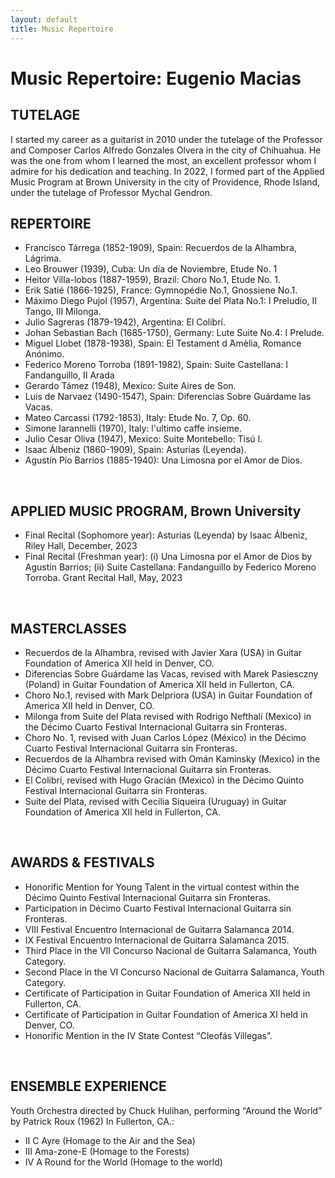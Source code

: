 ```yaml
---
layout: default
title: Music Repertoire
---
```


# Music Repertoire: Eugenio Macias

## TUTELAGE
I started my career as a guitarist in 2010 under the tutelage of the Professor and Composer Carlos Alfredo Gonzales Olvera in the city of Chihuahua. He was the one from whom I learned the most, an excellent professor whom I admire for his dedication and teaching. In 2022, I formed part of the Applied Music Program at Brown University in the city of Providence, Rhode Island, under the tutelage of Professor Mychal Gendron.
<br>

## REPERTOIRE
- Francisco Tárrega (1852-1909), Spain: Recuerdos de la Alhambra, Lágrima.
- Leo Brouwer (1939), Cuba: Un día de Noviembre, Etude No. 1
- Heitor Villa-lobos (1887-1959), Brazil: Choro No.1, Etude No. 1.
- Erik Satié (1866-1925), France: Gymnopédie No.1, Gnossiene No.1.
- Máximo Diego Pujol (1957), Argentina: Suite del Plata No.1: I Preludio, II Tango, III Milonga.
- Julio Sagreras (1879-1942), Argentina: El Colibrí.
- Johan Sebastian Bach (1685-1750), Germany: Lute Suite No.4: I Prelude.
- Miguel Llobet (1878-1938), Spain: El Testament d ́Amèlia, Romance Anónimo.
- Federico Moreno Torroba (1891-1982), Spain: Suite Castellana: I Fandanguillo, II Arada
- Gerardo Támez (1948), Mexico: Suite Aires de Son.
- Luis de Narvaez (1490-1547), Spain: Diferencias Sobre Guárdame las Vacas.
- Mateo Carcassi (1792-1853), Italy: Etude No. 7, Op. 60.
- Simone Iarannelli (1970), Italy: l'ultimo caffe insieme.
- Julio Cesar Oliva (1947), Mexico: Suite Montebello: Tisú I.
- Isaac Álbeniz (1860-1909), Spain: Asturias (Leyenda).
- Agustín Pío Barrios (1885-1940): Una Limosna por el Amor de Dios.

<br>

## APPLIED MUSIC PROGRAM, Brown University
- Final Recital (Sophomore year): Asturias (Leyenda) by Isaac Álbeniz, Riley Hall, December, 2023
- Final Recital (Freshman year): (i) Una Limosna por el Amor de Dios by Agustín Barrios; (ii) Suite Castellana: Fandanguillo by Federico Moreno Torroba. Grant Recital Hall, May, 2023
<br>


## MASTERCLASSES
- Recuerdos de la Alhambra, revised with Javier Xara (USA) in Guitar Foundation of America XII held in Denver, CO.
- Diferencias Sobre Guárdame las Vacas, revised with Marek Pasiesczny (Poland) in Guitar Foundation of America XII held in Fullerton, CA.
- Choro No.1, revised with Mark Delpriora (USA) in Guitar Foundation of America XII held in Denver, CO.
- Milonga from Suite del Plata revised with Rodrigo Nefthalí (Mexico) in the Décimo Cuarto Festival Internacional Guitarra sin Fronteras.
- Choro No. 1, revised with Juan Carlos López (México) in the Décimo Cuarto Festival Internacional Guitarra sin Fronteras.
- Recuerdos de la Alhambra revised with Omán Kaminsky (Mexico) in the Décimo Cuarto Festival Internacional Guitarra sin Fronteras.
- El Colibrí, revised with Hugo Gracián (Mexico) in the Décimo Quinto Festival Internacional Guitarra sin Fronteras.
- Suite del Plata, revised with Cecilia Siqueira (Uruguay) in Guitar Foundation of America XII held in Fullerton, CA.

<br>

## AWARDS & FESTIVALS
- Honorific Mention for Young Talent in the virtual contest within the Décimo Quinto Festival Internacional Guitarra sin Fronteras.
- Participation in Décimo Cuarto Festival Internacional Guitarra sin Fronteras.
- VIII Festival Encuentro Internacional de Guitarra Salamanca 2014.
- IX Festival Encuentro Internacional de Guitarra Salamanca 2015.
- Third Place in the VII Concurso Nacional de Guitarra Salamanca, Youth Category.
- Second Place in the VI Concurso Nacional de Guitarra Salamanca, Youth Category.
- Certificate of Participation in Guitar Foundation of America XII held in Fullerton, CA.
- Certificate of Participation in Guitar Foundation of America XI held in Denver, CO.
- Honorific Mention in the IV State Contest “Cleofás Villegas”.

<br>

## ENSEMBLE EXPERIENCE
Youth Orchestra directed by Chuck Hulihan, performing “Around the World” by Patrick Roux (1962) In Fullerton, CA.:
- II C Ayre (Homage to the Air and the Sea)
- III Ama-zone-E (Homage to the Forests)
- IV A Round for the World (Homage to the world)
<br>
